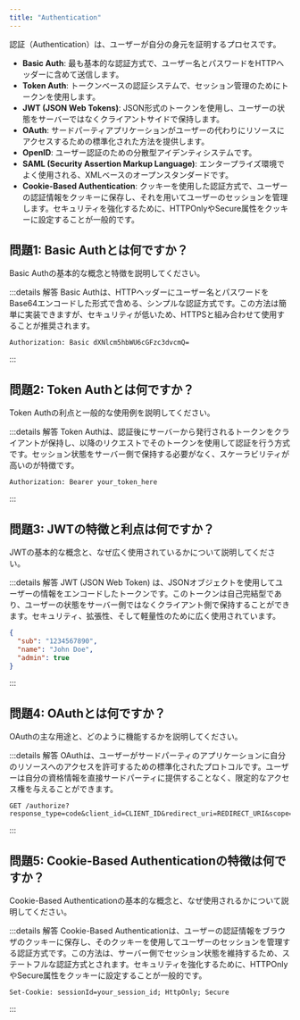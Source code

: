 ```yaml
---
title: "Authentication"
---
```

認証（Authentication）は、ユーザーが自分の身元を証明するプロセスです。

- **Basic Auth**: 最も基本的な認証方式で、ユーザー名とパスワードをHTTPヘッダーに含めて送信します。
- **Token Auth**: トークンベースの認証システムで、セッション管理のためにトークンを使用します。
- **JWT (JSON Web Tokens)**: JSON形式のトークンを使用し、ユーザーの状態をサーバーではなくクライアントサイドで保持します。
- **OAuth**: サードパーティアプリケーションがユーザーの代わりにリソースにアクセスするための標準化された方法を提供します。
- **OpenID**: ユーザー認証のための分散型アイデンティシステムです。
- **SAML (Security Assertion Markup Language)**: エンタープライズ環境でよく使用される、XMLベースのオープンスタンダードです。
- **Cookie-Based Authentication**: クッキーを使用した認証方式で、ユーザーの認証情報をクッキーに保存し、それを用いてユーザーのセッションを管理します。セキュリティを強化するために、HTTPOnlyやSecure属性をクッキーに設定することが一般的です。

## 問題1: Basic Authとは何ですか？

Basic Authの基本的な概念と特徴を説明してください。

:::details 解答
Basic Authは、HTTPヘッダーにユーザー名とパスワードをBase64エンコードした形式で含める、シンプルな認証方式です。この方法は簡単に実装できますが、セキュリティが低いため、HTTPSと組み合わせて使用することが推奨されます。

```http
Authorization: Basic dXNlcm5hbWU6cGFzc3dvcmQ=
```

:::

## 問題2: Token Authとは何ですか？

Token Authの利点と一般的な使用例を説明してください。

:::details 解答
Token Authは、認証後にサーバーから発行されるトークンをクライアントが保持し、以降のリクエストでそのトークンを使用して認証を行う方式です。セッション状態をサーバー側で保持する必要がなく、スケーラビリティが高いのが特徴です。

```http
Authorization: Bearer your_token_here
```

:::

## 問題3: JWTの特徴と利点は何ですか？

JWTの基本的な概念と、なぜ広く使用されているかについて説明してください。

:::details 解答
JWT (JSON Web Token) は、JSONオブジェクトを使用してユーザーの情報をエンコードしたトークンです。このトークンは自己完結型であり、ユーザーの状態をサーバー側ではなくクライアント側で保持することができます。セキュリティ、拡張性、そして軽量性のために広く使用されています。

```json
{
  "sub": "1234567890",
  "name": "John Doe",
  "admin": true
}
```

:::

## 問題4: OAuthとは何ですか？

OAuthの主な用途と、どのように機能するかを説明してください。

:::details 解答
OAuthは、ユーザーがサードパーティのアプリケーションに自分のリソースへのアクセスを許可するための標準化されたプロトコルです。ユーザーは自分の資格情報を直接サードパーティに提供することなく、限定的なアクセス権を与えることができます。

```http
GET /authorize?response_type=code&client_id=CLIENT_ID&redirect_uri=REDIRECT_URI&scope=SCOPE&state=STATE
```

:::

## 問題5: Cookie-Based Authenticationの特徴は何ですか？

Cookie-Based Authenticationの基本的な概念と、なぜ使用されるかについて説明してください。

:::details 解答
Cookie-Based Authenticationは、ユーザーの認証情報をブラウザのクッキーに保存し、そのクッキーを使用してユーザーのセッションを管理する認証方式です。この方法は、サーバー側でセッション状態を維持するため、ステートフルな認証方式とされます。セキュリティを強化するために、HTTPOnlyやSecure属性をクッキーに設定することが一般的です。

```http
Set-Cookie: sessionId=your_session_id; HttpOnly; Secure
```

:::
